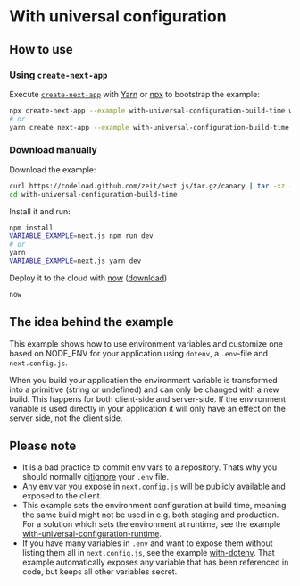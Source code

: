 # With universal configuration

## How to use

### Using `create-next-app`

Execute [`create-next-app`](https://github.com/zeit/next.js/tree/canary/packages/create-next-app) with [Yarn](https://yarnpkg.com/lang/en/docs/cli/create/) or [npx](https://github.com/zkat/npx#readme) to bootstrap the example:

```bash
npx create-next-app --example with-universal-configuration-build-time with-universal-configuration-build-time-app
# or
yarn create next-app --example with-universal-configuration-build-time with-universal-configuration-build-time-app
```

### Download manually

Download the example:

```bash
curl https://codeload.github.com/zeit/next.js/tar.gz/canary | tar -xz --strip=2 next.js-canary/examples/with-universal-configuration-build-time
cd with-universal-configuration-build-time
```

Install it and run:

```bash
npm install
VARIABLE_EXAMPLE=next.js npm run dev
# or
yarn
VARIABLE_EXAMPLE=next.js yarn dev
```

Deploy it to the cloud with [now](https://zeit.co/now) ([download](https://zeit.co/download))

```bash
now
```

## The idea behind the example

This example shows how to use environment variables and customize one based on NODE_ENV for your application using `dotenv`, a `.env`-file and `next.config.js`.

When you build your application the environment variable is transformed into a primitive (string or undefined) and can only be changed with a new build. This happens for both client-side and server-side. If the environment variable is used directly in your application it will only have an effect on the server side, not the client side.

## Please note

- It is a bad practice to commit env vars to a repository. Thats why you should normally [gitignore](https://git-scm.com/docs/gitignore) your `.env` file.
- Any env var you expose in `next.config.js` will be publicly available and exposed to the client.
- This example sets the environment configuration at build time, meaning the same build might not be used in e.g. both staging and production. For a solution which sets the environment at runtime, see the example [with-universal-configuration-runtime](../with-universal-configuration-runtime).
- If you have many variables in `.env` and want to expose them without listing them all in `next.config.js`, see the example [with-dotenv](../with-dotenv). That example automatically exposes any variable that has been referenced in code, but keeps all other variables secret.

